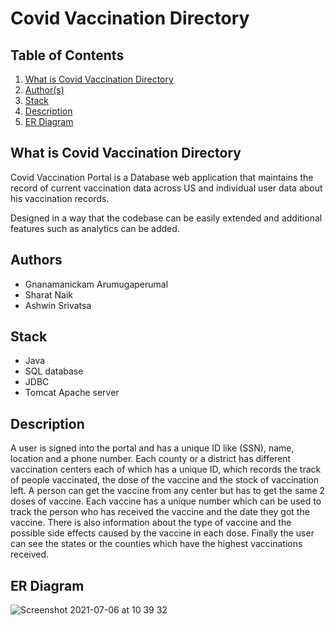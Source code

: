 # Covid Vaccination Directory


## Table of Contents
1. [What is Covid Vaccination Directory](#what-is-covid-vaccination-directory)
2. [Author(s)](#authors)
3. [Stack](#stack)
4. [Description](#description)
5. [ER Diagram](#er-diagram)


## What is Covid Vaccination Directory
Covid Vaccination Portal is a Database web application that maintains the record of current vaccination data across US and individual user data about his vaccination records.

Designed in a way that the codebase can be easily extended and additional features such as analytics can be added.

## Authors
- Gnanamanickam Arumugaperumal
- Sharat Naik
- Ashwin Srivatsa

## Stack
- Java
- SQL database
- JDBC
- Tomcat Apache server

<!-- ## Features
- Dashboard 
- Authentication and Administration (Login and Authorizartion)
- Patient record entry form
- Eligibility Screening form
- RESTFul API Endpoints
- Zipcode Analytics -->

## Description

A user is signed into the portal and has a unique ID like (SSN), name, location and a phone number.
Each county or a district has different vaccination centers each of which has a unique ID, which records the track of people vaccinated, the dose of the vaccine and the stock of vaccination left.
A person can get the vaccine from any center but has to get the same 2 doses of vaccine.
Each vaccine has a unique number which can be used to track the person who has received the vaccine and the date they got the vaccine.
There is also information about the type of vaccine and the possible side effects caused by the vaccine in each dose. Finally the user can see  the states or the counties which have the highest vaccinations received.

## ER Diagram
![Screenshot 2021-07-06 at 10 39 32](https://user-images.githubusercontent.com/35519401/124619430-a6a76f80-de46-11eb-8630-79ea3dd5927a.png)


<!-- ## How to build it?
1. Clone this repository in your local machine.
2. Install dependencies.
  ```
  pip install requirements.txt
  npm install
  ```
3. Make migrations and migrate the tables by running the following command:
  ```
  python core\manage.py migrate
  ```
4. Start the server by running the following command:
  ```
  python core\manange.py runserver
  ```
5. Open https://localhost:8000/ in browser to start using the Covid-Directory.
  

<!-- ![](https://komarev.com/ghpvc/?username=diamalab-cs480---course-project-covid19_vaccination&style=flat-square&color=blueviolet&label=Views) -->

